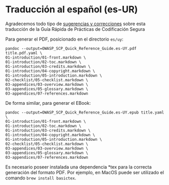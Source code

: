 # Traducción al español (es-UR)

Agradecemos todo tipo de [sugerencias y correcciones][issues] sobre esta traducción
de la Guía Rápida de Prácticas de Codificación Segura 

Para generar el PDF, posicionado en el directorio `es/uy`:

```
pandoc --output=OWASP_SCP_Quick_Reference_Guide.es-UY.pdf title.pdf.yaml \
01-introduction/01-front.markdown \
01-introduction/02-toc.markdown \
01-introduction/03-credits.markdown \
01-introduction/04-copyright.markdown \
01-introduction/05-introduction.markdown \
02-checklist/05-checklist.markdown \
03-appendices/03-overview.markdown \
03-appendices/05-glossary.markdown \
03-appendices/07-references.markdown
```

De forma similar, para generar el EBook:

```
pandoc --output=OWASP_SCP_Quick_Reference_Guide.es-UY.epub title.yaml \
01-introduction/01-front.markdown \
01-introduction/02-toc.markdown \
01-introduction/03-credits.markdown \
01-introduction/04-copyright.markdown \
01-introduction/05-introduction.markdown \
02-checklist/05-checklist.markdown \
03-appendices/03-overview.markdown \
03-appendices/05-glossary.markdown \
03-appendices/07-references.markdown
```

Es necesario poseer instalada una dependencia *tex para la correcta generación del formato PDF.
Por ejemplo, en MacOS puede ser utilizado el comando `brew install basictex`.

[issues]: https://github.com/OWASP/www-project-secure-coding-practices-quick-reference-guide/issues/new
